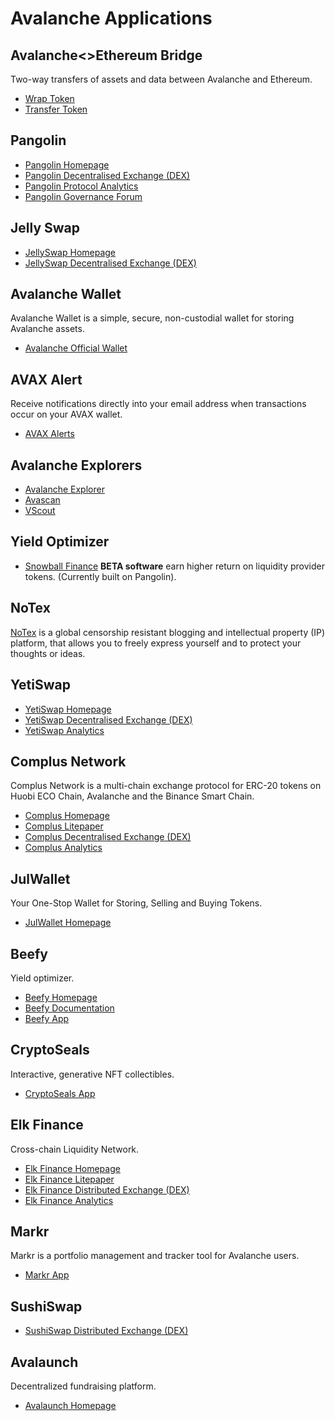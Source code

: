 # Avalanche Applications

## Avalanche<>Ethereum Bridge

Two-way transfers of assets and data between Avalanche and Ethereum.

* [Wrap Token](https://aeb.xyz/#/wrap)
* [Transfer Token](https://aeb.xyz/#/transfer)

## Pangolin

* [Pangolin Homepage](https://pangolin.exchange)
* [Pangolin Decentralised Exchange (DEX)](https://app.pangolin.exchange)
* [Pangolin Protocol Analytics](https://info.pangolin.exchange)
* [Pangolin Governance Forum](https://gov.pangolin.exchange)

## Jelly Swap

* [JellySwap Homepage](https://jelly.market/)
* [JellySwap Decentralised Exchange (DEX)](https://app.jelly.market/swap)

## Avalanche Wallet

Avalanche Wallet is a simple, secure, non-custodial wallet for storing Avalanche assets.

* [Avalanche Official Wallet](https://wallet.avax.network)

## AVAX Alert

Receive notifications directly into your email address when transactions occur on your AVAX wallet.

* [AVAX Alerts](https://avaxalert.com/)

## Avalanche Explorers

* [Avalanche Explorer](https://explorer.avax.network)
* [Avascan](https://avascan.info/)
* [VScout](https://vscout.io/)

## Yield Optimizer

* [Snowball Finance](https://snowballfinance.info) **BETA software** earn higher return on liquidity provider tokens. (Currently built on Pangolin).

## NoTex

[NoTex](https://www.notex.ch) is a global censorship resistant blogging and intellectual property (IP) platform, that allows you to freely express yourself and to protect your thoughts or ideas.

## YetiSwap

* [YetiSwap Homepage](https://yetiswap.app/)
* [YetiSwap Decentralised Exchange (DEX)](https://exchange.yetiswap.app/#/swap)
* [YetiSwap Analytics](https://info.yetiswap.app/)

## Complus Network
 
Complus Network is a multi-chain exchange protocol for ERC-20 tokens on Huobi ECO Chain, Avalanche and the Binance Smart Chain.

* [Complus Homepage](https://complus.network/)
* [Complus Litepaper](https://complus.exchange/litepaper.pdf)
* [Complus Decentralised Exchange (DEX)](https://avadex.complus.exchange/#/swap)
* [Complus Analytics](https://avagraph.live/#/home)

## JulWallet

 Your One-Stop Wallet for Storing, Selling and Buying Tokens. 

 * [JulWallet Homepage](https://justliquidity.org/app)

 ## Beefy

 Yield optimizer.

 * [Beefy Homepage](https://beefy.finance/)
 * [Beefy Documentation](https://docs.beefy.finance/beefyfinance/)
 * [Beefy App](https://avax.beefy.finance/)

 ## CryptoSeals

 Interactive, generative NFT collectibles.

  * [CryptoSeals App](https://cryptoseals.art/)

## Elk Finance 

Cross-chain Liquidity Network.

* [Elk Finance Homepage](https://elk.finance/)
* [Elk Finance Litepaper](https://elk.finance/litepaper.html)
* [Elk Finance Distributed Exchange (DEX)](https://avax.elk.finance/#/swap)
* [Elk Finance Analytics ](https://avax-info.elk.finance/)

## Markr 

Markr is a portfolio management and tracker tool for Avalanche users.

* [Markr App](https://markr.io/#/pools)

## SushiSwap

* [SushiSwap Distributed Exchange (DEX)](https://exchange.sushi.com/#/swap)

## Avalaunch

Decentralized fundraising platform.

* [Avalaunch Homepage](https://avalaunch.app/)

